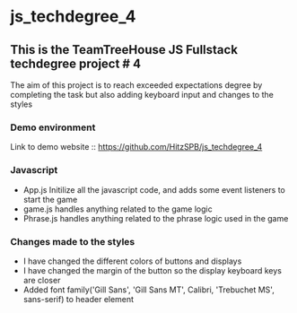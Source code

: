 # js_techdegree_4
## This is the TeamTreeHouse JS Fullstack techdegree project # 4

The aim of this project is to reach exceeded expectations degree by completing the task but also adding keyboard input and changes to the styles

### Demo environment
Link to demo website :: https://github.com/HitzSPB/js_techdegree_4

### Javascript
- App.js Initilize all the javascript code, and adds some event listeners to start the game
- game.js handles anything related to the game logic
- Phrase.js handles anything related to the phrase logic used in the game

### Changes made to the styles
- I have changed the different colors of buttons and displays
- I have changed the margin of the button so the display keyboard keys are closer
- Added font family('Gill Sans', 'Gill Sans MT', Calibri, 'Trebuchet MS', sans-serif) to header element